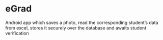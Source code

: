# eGrad
Android app which saves a photo, read the corresponding student’s data from excel, stores it securely over the database and awaits student verification
